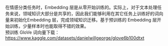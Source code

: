 在情感分类任务时，Embedding 层是从零开始训练的。实际上，对于文本处理任务来说，领域知识大部分是共享的，因此我们能够利用在其它任务上训练好的词向量来初始化Embedding 层，完成领域知识迁移。基于预训练的 Embedding 层开始训练，少量样本时也能取得不错的效果。  
预训练 GloVe 词向量下载：https://www.kaggle.com/datasets/danielwillgeorge/glove6b100dtxt